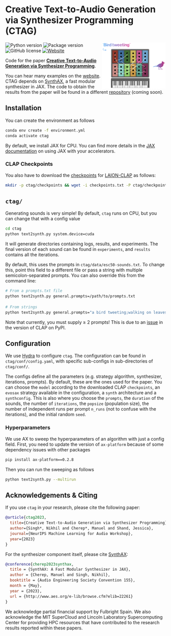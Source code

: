 # Creative Text-to-Audio Generation via Synthesizer Programming (CTAG)

<a href="https://github.com/PapayaResearch/ctag/blob/main/media/logo.png"><img src="https://github.com/PapayaResearch/ctag/blob/main/media/logo.png?raw=true" width="200" align="right" /></a>

![Python version](https://img.shields.io/badge/python-3.9-blue)
![Package version](https://img.shields.io/badge/version-0.1.0-green)
![GitHub license](https://img.shields.io/github/license/PapayaResearch/ctag)
[![Website](https://img.shields.io/badge/website-CTAG-red)](https://ctag.media.mit.edu/)

Code for the paper **[Creative Text-to-Audio Generation via Synthesizer Programming](https://mlforaudioworkshop.com/CreativeTextToAudio.pdf)**.

You can hear many examples on the [website](https://ctag.media.mit.edu/). CTAG depends on [SynthAX](https://github.com/PapayaResearch/synthax), a fast modular synthesizer in JAX. The code to obtain the results from the paper will be found in a different [repository](https://github.com/PapayaResearch/ctag-experiments) (coming soon).

## Installation

You can create the environment as follows

```bash
conda env create -f environment.yml
conda activate ctag
```

By default, we install JAX for CPU. You can find more details in the [JAX documentation](https://github.com/google/jax#installation) on using JAX with your accelerators.

### CLAP Checkpoints

You also have to download the [checkpoints](https://huggingface.co/lukewys/laion_clap/tree/main) for [LAION-CLAP](https://github.com/LAION-AI/CLAP) as follows:

```bash
mkdir -p ctag/checkpoints && wget -i checkpoints.txt -P ctag/checkpoints
```

## `ctag/`
Generating sounds is very simple! By default, `ctag` runs on CPU, but you can change that with a config value

```bash
cd ctag
python text2synth.py system.device=cuda
```

It will generate directories containing logs, results, and experiments. The final version of each sound can be found in `experiments`, and `results` contains all the iterations.

By default, this uses the prompts in `ctag/data/esc50-sounds.txt`. To change this, point this field to a different file or pass a string with multiple semicolon-separated prompts. You can also override this from the command line:

```bash
# From a prompts.txt file
python text2synth.py general.prompts=/path/to/prompts.txt

# From strings
python text2synth.py general.prompts="a bird tweeting;walking on leaves"
```

Note that currently, you must supply $\geq$ 2 prompts! This is due to an [issue](https://github.com/LAION-AI/CLAP/pull/105) in the version of CLAP on PyPI.

## Configuration
We use [Hydra](https://hydra.cc/) to configure `ctag`. The configuration can be found in `ctag/conf/config.yaml`, with specific sub-configs in sub-directories of `ctag/conf/`.

The configs define all the parameters (e.g. strategy algorithm, synthesizer, iterations, prompts). By default, these are the ones used for the paper. You can choose the `model` according to the downloaded CLAP `checkpoints`, an `evosax` strategy available in the configuration, a `synth` architecture and a `synthconfig`. This is also where you choose the `prompts`, the `duration` of the sounds, the number of `iterations`, the `popsize` (population size), the number of independent runs per prompt `n_runs` (not to confuse with the iterations), and the initial random `seed`.

### Hyperparameters

We use AX to sweep the hyperparameters of an algorithm with just a config field. First, you need to update the version of `ax-platform` because of some dependency issues with other packages

```bash
pip install ax-platform==0.2.8
```

Then you can run the sweeping as follows

```bash
python text2synth.py --multirun
```

## Acknowledgements & Citing

If you use `ctag` in your research, please cite the following paper:
```bibtex
@article{ctag2023,
  title={Creative Text-to-Audio Generation via Synthesizer Programming},
  author={Singh*, Nikhil and Cherep*, Manuel and Shand, Jessica},
  journal={NeurIPS Machine Learning for Audio Workshop},
  year={2023}
}
```

For the synthesizer component itself, please cite [SynthAX](https://github.com/PapayaResearch/synthax):
```bibtex
@conference{cherep2023synthax,
  title = {SynthAX: A Fast Modular Synthesizer in JAX},
  author = {Cherep, Manuel and Singh, Nikhil},
  booktitle = {Audio Engineering Society Convention 155},
  month = {May},
  year = {2023},
  url = {http://www.aes.org/e-lib/browse.cfm?elib=22261}
}
```

We acknowledge partial financial support by Fulbright Spain. We also acknowledge the MIT SuperCloud and Lincoln Laboratory Supercomputing Center for providing HPC resources that have contributed to the research results reported within these papers.
